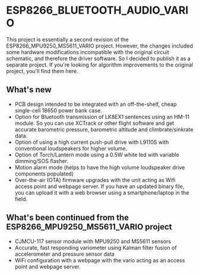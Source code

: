 # ESP8266_BLUETOOTH_AUDIO_VARIO

This project is essentially a second revision of the ESP8266_MPU9250_MS5611_VARIO project. However, the changes included some
hardware modifications incompatible with the original circuit schematic, and therefore the driver software. 
So I decided to publish it as a separate project. 
If you're looking for algorithm improvements to the original project, you'll find them here. 

## What's new
* PCB design intended to be integrated with an off-the-shelf, cheap single-cell 18650 power bank case. 
* Option for Bluetooth transmission of LK8EX1 sentences using an HM-11 module. So you can use XCTrack 
or other flight software and get accurate barometric pressure, barometric altitude and climbrate/sinkrate data.
* Option of using a high current push-pull drive with L9110S with conventional loudspeakers for higher volume. 
* Option of Torch/Lantern mode using a 0.5W white led with variable dimming/SOS flasher.
* Motion alarm mode (helps to have the high volume loudspeaker drive components populated)
* Over-the-air (OTA) firmware upgrades with the unit acting as Wifi access point and webpage server. If you have an updated
binary file, you can upload it with a web browser using a smartphone/laptop in the field.

## What's been continued from the ESP8266_MPU9250_MS5611_VARIO project
* CJMCU-117 sensor module with MPU9250 and MS5611 sensors
* Accurate, fast responding variometer using Kalman filter fusion of accelerometer and pressure sensor data
* WiFi configuration with a webpage with the vario acting as an access point and webpage server.

